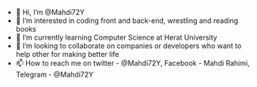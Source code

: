 - 👋 Hi, I’m @Mahdi72Y
- 👀 I’m interested in coding front and back-end, wrestling and reading books
- 🌱 I’m currently learning Computer Science at Herat University
- 💞️ I’m looking to collaborate on companies or developers who want to help other for making better life
- 📫 How to reach me on twitter - @Mahdi72Y, Facebook - Mahdi Rahimi, Telegram - @Mahdi72Y

<!---
Mahdi72Y/Mahdi72Y is a ✨ special ✨ repository because its `README.md` (this file) appears on your GitHub profile.
You can click the Preview link to take a look at your changes.
--->
